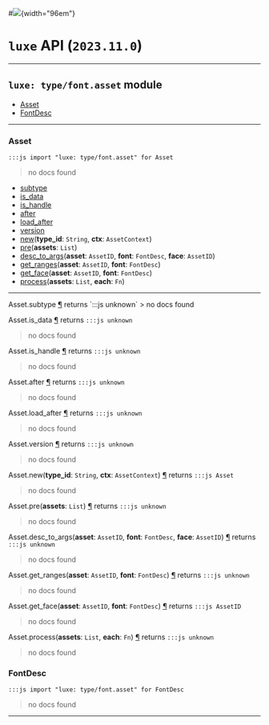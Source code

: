 #![](../../../../../../images/luxe-dark.svg){width="96em"}

# `luxe` API (`2023.11.0`)  


---

## `luxe: type/font.asset` module

- [Asset](#asset)   
- [FontDesc](#fontdesc)   

---

### Asset
`:::js import "luxe: type/font.asset" for Asset`
> no docs found

- [subtype](#Asset.subtype)
- [is_data](#Asset.is_data)
- [is_handle](#Asset.is_handle)
- [after](#Asset.after)
- [load_after](#Asset.load_after)
- [version](#Asset.version)
- [new](#Asset.new+2)(**type_id**: `String`, **ctx**: `AssetContext`)
- [pre](#Asset.pre)(**assets**: `List`)
- [desc_to_args](#Asset.desc_to_args+3)(**asset**: `AssetID`, **font**: `FontDesc`, **face**: `AssetID`)
- [get_ranges](#Asset.get_ranges+2)(**asset**: `AssetID`, **font**: `FontDesc`)
- [get_face](#Asset.get_face+2)(**asset**: `AssetID`, **font**: `FontDesc`)
- [process](#Asset.process+2)(**assets**: `List`, **each**: `Fn`)

<hr/>
<endpoint module="luxe: type/font.asset" class="Asset" signature="subtype"></endpoint>
<signature id="Asset.subtype">Asset.subtype
<a class="headerlink" href="#Asset.subtype" title="Permanent link">¶</a></signature>
<span class='api_ret'>returns</span> `:::js unknown`
> no docs found   

<endpoint module="luxe: type/font.asset" class="Asset" signature="is_data"></endpoint>
<signature id="Asset.is_data">Asset.is_data
<a class="headerlink" href="#Asset.is_data" title="Permanent link">¶</a></signature>
<span class='api_ret'>returns</span> `:::js unknown`
> no docs found   

<endpoint module="luxe: type/font.asset" class="Asset" signature="is_handle"></endpoint>
<signature id="Asset.is_handle">Asset.is_handle
<a class="headerlink" href="#Asset.is_handle" title="Permanent link">¶</a></signature>
<span class='api_ret'>returns</span> `:::js unknown`
> no docs found   

<endpoint module="luxe: type/font.asset" class="Asset" signature="after"></endpoint>
<signature id="Asset.after">Asset.after
<a class="headerlink" href="#Asset.after" title="Permanent link">¶</a></signature>
<span class='api_ret'>returns</span> `:::js unknown`
> no docs found   

<endpoint module="luxe: type/font.asset" class="Asset" signature="load_after"></endpoint>
<signature id="Asset.load_after">Asset.load_after
<a class="headerlink" href="#Asset.load_after" title="Permanent link">¶</a></signature>
<span class='api_ret'>returns</span> `:::js unknown`
> no docs found   

<endpoint module="luxe: type/font.asset" class="Asset" signature="version"></endpoint>
<signature id="Asset.version">Asset.version
<a class="headerlink" href="#Asset.version" title="Permanent link">¶</a></signature>
<span class='api_ret'>returns</span> `:::js unknown`
> no docs found   

<endpoint module="luxe: type/font.asset" class="Asset" signature="new(type_id : String, ctx : AssetContext)"></endpoint>
<signature id="Asset.new+2">Asset.new(**type_id**: `String`, **ctx**: `AssetContext`)
<a class="headerlink" href="#Asset.new+2" title="Permanent link">¶</a></signature>
<span class='api_ret'>returns</span> `:::js Asset`
> no docs found   

<endpoint module="luxe: type/font.asset" class="Asset" signature="pre(assets : List)"></endpoint>
<signature id="Asset.pre">Asset.pre(**assets**: `List`)
<a class="headerlink" href="#Asset.pre" title="Permanent link">¶</a></signature>
<span class='api_ret'>returns</span> `:::js unknown`
> no docs found   

<endpoint module="luxe: type/font.asset" class="Asset" signature="desc_to_args(asset : AssetID, font : FontDesc, face : AssetID)"></endpoint>
<signature id="Asset.desc_to_args+3">Asset.desc_to_args(**asset**: `AssetID`, **font**: `FontDesc`, **face**: `AssetID`)
<a class="headerlink" href="#Asset.desc_to_args+3" title="Permanent link">¶</a></signature>
<span class='api_ret'>returns</span> `:::js unknown`
> no docs found   

<endpoint module="luxe: type/font.asset" class="Asset" signature="get_ranges(asset : AssetID, font : FontDesc)"></endpoint>
<signature id="Asset.get_ranges+2">Asset.get_ranges(**asset**: `AssetID`, **font**: `FontDesc`)
<a class="headerlink" href="#Asset.get_ranges+2" title="Permanent link">¶</a></signature>
<span class='api_ret'>returns</span> `:::js unknown`
> no docs found   

<endpoint module="luxe: type/font.asset" class="Asset" signature="get_face(asset : AssetID, font : FontDesc)"></endpoint>
<signature id="Asset.get_face+2">Asset.get_face(**asset**: `AssetID`, **font**: `FontDesc`)
<a class="headerlink" href="#Asset.get_face+2" title="Permanent link">¶</a></signature>
<span class='api_ret'>returns</span> `:::js AssetID`
> no docs found   

<endpoint module="luxe: type/font.asset" class="Asset" signature="process(assets : List, each : Fn)"></endpoint>
<signature id="Asset.process+2">Asset.process(**assets**: `List`, **each**: `Fn`)
<a class="headerlink" href="#Asset.process+2" title="Permanent link">¶</a></signature>
<span class='api_ret'>returns</span> `:::js unknown`
> no docs found   

### FontDesc
`:::js import "luxe: type/font.asset" for FontDesc`
> no docs found


<hr/>
